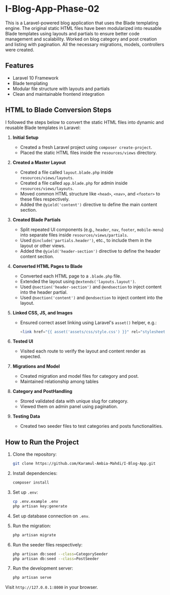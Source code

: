 # I-Blog-App-Phase-02

This is a Laravel-powered blog application that uses the Blade templating engine. The original static HTML files have been modularized into reusable Blade templates using layouts and partials to ensure better code management and scalability. Worked on blog category and post creation and listing with pagination. All the necessary migrations, models, controllers were created.

## Features

- Laravel 10 Framework
- Blade templating
- Modular file structure with layouts and partials
- Clean and maintainable frontend integration

## HTML to Blade Conversion Steps

I followed the steps below to convert the static HTML files into dynamic and reusable Blade templates in Laravel:

1. **Initial Setup**
   - Created a fresh Laravel project using `composer create-project`.
   - Placed the static HTML files inside the `resources/views` directory.

2. **Created a Master Layout**
   - Created a file called `layout.blade.php` inside `resources/views/layouts`.
   - Created a file called `app.blade.php` for admin inside `resources/views/layouts`.
   - Moved common HTML structure like `<head>`, `<nav>`, and `<footer>` to these files respectively.
   - Added the `@yield('content')` directive to define the main content section.

3. **Created Blade Partials**
   - Split repeated UI components (e.g., `header`, `nav`, `footer`, `mobile-menu`) into separate files inside `resources/views/partials`.
   - Used `@include('partials.header')`, etc., to include them in the layout or other views.
   - Added the `@yield('header-section')` directive to define the header content section.

4. **Converted HTML Pages to Blade**
   - Converted each HTML page to a `.blade.php` file.
   - Extended the layout using `@extends('layouts.layout')`.
   - Used `@section('header-section')` and `@endsection` to inject content into the header partial.
   - Used `@section('content')` and `@endsection` to inject content into the layout.

5. **Linked CSS, JS, and Images**
   - Ensured correct asset linking using Laravel's `asset()` helper, e.g.:
     ```php
     <link href="{{ asset('assets/css/style.css') }}" rel="stylesheet">
     ```

6. **Tested UI**
   - Visited each route to verify the layout and content render as expected.

7. **Migrations and Model**
   - Created migration and model files for category and post.
   - Maintained relationship among tables

7. **Category and PostHandling**
   - Stored validated data with unique slug for category.
   - Viewed them on admin panel using pagination.

8. **Testing Data**
   - Created two seeder files to test categories and posts functionalities.


 
## How to Run the Project

1. Clone the repository:
   ```bash
   git clone https://github.com/Karamul-Ambia-Mahdi/I-Blog-App.git
   ```

2. Install dependencies:
   ```bash
   composer install
   ```

3. Set up `.env`:
   ```bash
   cp .env.example .env
   php artisan key:generate
   ```
4. Set up database connection on `.env`.

5. Run the migration:
   ```bash
   php artisan migrate
   ```

6. Run the seeder files respectively:
   ```bash
   php artisan db:seed --class=CategorySeeder
   php artisan db:seed --class=PostSeeder
   ```

7. Run the development server:
   ```bash
   php artisan serve
   ```


Visit `http://127.0.0.1:8000` in your browser.
